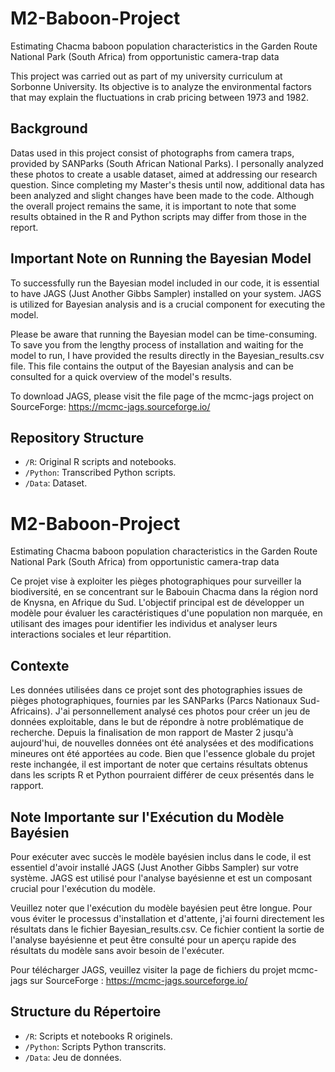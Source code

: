 # M2-Baboon-Project
Estimating Chacma baboon population characteristics in the Garden Route National Park (South Africa) from opportunistic camera-trap data

This project was carried out as part of my university curriculum at Sorbonne University. Its objective is to analyze the environmental factors that may explain the fluctuations in crab pricing between 1973 and 1982.

## Background
Datas used in this project consist of photographs from camera traps, provided by SANParks (South African National Parks). I personally analyzed these photos to create a usable dataset, aimed at addressing our research question.
Since completing my Master's thesis until now, additional data has been analyzed and slight changes have been made to the code. Although the overall project remains the same, it is important to note that some results obtained in the R and Python scripts may differ from those in the report.

## Important Note on Running the Bayesian Model

To successfully run the Bayesian model included in our code, it is essential to have JAGS (Just Another Gibbs Sampler) installed on your system. JAGS is utilized for Bayesian analysis and is a crucial component for executing the model.

Please be aware that running the Bayesian model can be time-consuming. To save you from the lengthy process of installation and waiting for the model to run, I have provided the results directly in the Bayesian_results.csv file. This file contains the output of the Bayesian analysis and can be consulted for a quick overview of the model's results.

To download JAGS, please visit the file page of the mcmc-jags project on SourceForge: https://mcmc-jags.sourceforge.io/

## Repository Structure

- `/R`: Original R scripts and notebooks.
- `/Python`: Transcribed Python scripts.
- `/Data`: Dataset.

# M2-Baboon-Project
Estimating Chacma baboon population characteristics in the Garden Route National Park (South Africa) from opportunistic camera-trap data

Ce projet vise à exploiter les pièges photographiques pour surveiller la biodiversité, en se concentrant sur le Babouin Chacma dans la région nord de Knysna, en Afrique du Sud. L'objectif principal est de développer un modèle pour évaluer les caractéristiques d'une population non marquée, en utilisant des images pour identifier les individus et analyser leurs interactions sociales et leur répartition.


## Contexte

Les données utilisées dans ce projet sont des photographies issues de pièges photographiques, fournies par les SANParks (Parcs Nationaux Sud-Africains). J'ai personnellement analysé ces photos pour créer un jeu de données exploitable, dans le but de répondre à notre problématique de recherche.
Depuis la finalisation de mon rapport de Master 2 jusqu'à aujourd'hui, de nouvelles données ont été analysées et des modifications mineures ont été apportées au code. Bien que l'essence globale du projet reste inchangée, il est important de noter que certains résultats obtenus dans les scripts R et Python pourraient différer de ceux présentés dans le rapport. 

## Note Importante sur l'Exécution du Modèle Bayésien

Pour exécuter avec succès le modèle bayésien inclus dans le code, il est essentiel d'avoir installé JAGS (Just Another Gibbs Sampler) sur votre système. JAGS est utilisé pour l'analyse bayésienne et est un composant crucial pour l'exécution du modèle.

Veuillez noter que l'exécution du modèle bayésien peut être longue. Pour vous éviter le processus d'installation et d'attente, j'ai fourni directement les résultats dans le fichier Bayesian_results.csv. Ce fichier contient la sortie de l'analyse bayésienne et peut être consulté pour un aperçu rapide des résultats du modèle sans avoir besoin de l'exécuter.

Pour télécharger JAGS, veuillez visiter la page de fichiers du projet mcmc-jags sur SourceForge : https://mcmc-jags.sourceforge.io/

## Structure du Répertoire

- `/R`: Scripts et notebooks R originels.
- `/Python`: Scripts Python transcrits.
- `/Data`: Jeu de données.
